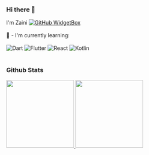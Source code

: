 ### Hi there 👋
I'm Zaini
[![GitHub WidgetBox](https://github-widgetbox.vercel.app/api/profile?username=zaaii&data=followers,repositories,stars)](https://github.com/Jurredr/github-widgetbox)
<br><br>
📃 - I'm currently learning:
<br><br>
![Dart](https://img.shields.io/badge/dart-%230175C2.svg?style=for-the-badge&logo=dart&logoColor=white)
![Flutter](https://img.shields.io/badge/Flutter-%2302569B.svg?style=for-the-badge&logo=Flutter&logoColor=white)
![React](https://img.shields.io/badge/React-20232A?style=for-the-badge&logo=react&logoColor=61DAFB)
![Kotlin](https://img.shields.io/badge/Kotlin-0095D5?&style=for-the-badge&logo=kotlin&logoColor=white)
<br><br>
### Github Stats
<p align="left">
<a href="https://github.com/zaaii">
  <img height="180em" src="https://github-readme-stats-eight-theta.vercel.app/api?username=zaaii&show_icons=true&theme=algolia&include_all_commits=true&count_private=true"/>
  <img height="180em" src="https://github-readme-stats-eight-theta.vercel.app/api/top-langs/?username=zaaii&layout=compact&langs_count=8&theme=algolia"/>
</a>
</p>
